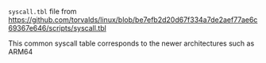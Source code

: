 `syscall.tbl` file from https://github.com/torvalds/linux/blob/be7efb2d20d67f334a7de2aef77ae6c69367e646/scripts/syscall.tbl

This common syscall table corresponds to the newer architectures such as ARM64
